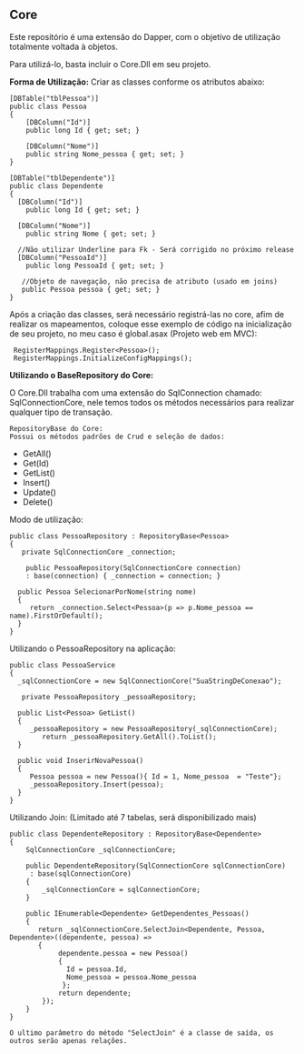 **Core**
--------
Este repositório é uma extensão do Dapper, com o objetivo de utilização totalmente voltada à objetos.

Para utilizá-lo, basta incluir o Core.Dll em seu projeto.

**Forma de Utilização:**
Criar as classes conforme os atributos abaixo:

    [DBTable("tblPessoa")]
    public class Pessoa
    {
        [DBColumn("Id")]
        public long Id { get; set; }

        [DBColumn("Nome")]
        public string Nome_pessoa { get; set; }
    }
     
    [DBTable("tblDependente")]
    public class Dependente
    {
      [DBColumn("Id")]
        public long Id { get; set; }
  
      [DBColumn("Nome")]
        public string Nome { get; set; }  
      
      //Não utilizar Underline para Fk - Será corrigido no próximo release  
      [DBColumn("PessoaId")]
        public long PessoaId { get; set; } 

       //Objeto de navegação, não precisa de atributo (usado em joins)
       public Pessoa pessoa { get; set; } 
    }

Após a criação das classes, será necessário registrá-las no core, afim de realizar os mapeamentos, coloque esse exemplo de código na inicialização de seu projeto, no meu caso é global.asax (Projeto web em MVC):

     RegisterMappings.Register<Pessoa>();
     RegisterMappings.InitializeConfigMappings();

**Utilizando o BaseRepository do Core:**

O Core.Dll trabalha com uma extensão do SqlConnection chamado: SqlConnectionCore, nele temos todos os métodos necessários para realizar qualquer tipo de transação.

    RepositoryBase do Core:
    Possui os métodos padrões de Crud e seleção de dados:
     
 - GetAll()
 - Get(Id)
 - GetList()
 - Insert()
 - Update()
 - Delete()

Modo de utilização:

    public class PessoaRepository : RepositoryBase<Pessoa>
    {
       private SqlConnectionCore _connection;

        public PessoaRepository(SqlConnectionCore connection) 
        : base(connection) { _connection = connection; } 

      public Pessoa SelecionarPorNome(string nome)
      {
         return _connection.Select<Pessoa>(p => p.Nome_pessoa == name).FirstOrDefault();
      }          
    }

    
Utilizando o PessoaRepository  na aplicação:

    public class PessoaService
    {
      _sqlConnectionCore = new SqlConnectionCore("SuaStringDeConexao");

       private PessoaRepository _pessoaRepository;
      
      public List<Pessoa> GetList()
      {
         _pessoaRepository = new PessoaRepository(_sqlConnectionCore);
            return _pessoaRepository.GetAll().ToList();
      }
         
      public void InserirNovaPessoa()
      {
         Pessoa pessoa = new Pessoa(){ Id = 1, Nome_pessoa  = "Teste"};
         _pessoaRepository.Insert(pessoa);
      }            
    }

Utilizando Join: (Limitado até 7 tabelas, será disponibilizado mais)

    public class DependenteRepository : RepositoryBase<Dependente>
    {
        SqlConnectionCore _sqlConnectionCore;

        public DependenteRepository(SqlConnectionCore sqlConnectionCore) 
         : base(sqlConnectionCore)
        {
            _sqlConnectionCore = sqlConnectionCore;
        }

        public IEnumerable<Dependente> GetDependentes_Pessoas()
        {
           return _sqlConnectionCore.SelectJoin<Dependente, Pessoa, Dependente>((dependente, pessoa) => 
           {
                dependente.pessoa = new Pessoa() 
                { 
                  Id = pessoa.Id, 
                  Nome_pessoa = pessoa.Nome_pessoa 
                 };
                return dependente;
            });
        }
    }
    
    O ultimo parâmetro do método "SelectJoin" é a classe de saída, os outros serão apenas relações.


     

